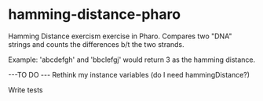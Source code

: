 # hamming-distance-pharo
Hamming Distance exercism exercise in Pharo. Compares two "DNA" strings and counts the differences b/t the two strands.

Example:
'abcdefgh' and 'bbclefgj' would return 3 as the hamming distance. 




---TO DO ---
Rethink my instance variables (do I need hammingDistance?)

Write tests

